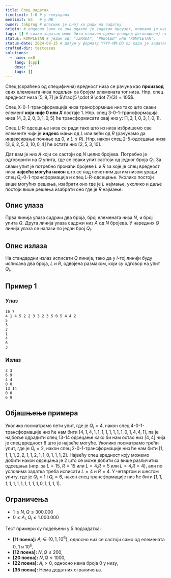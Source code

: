 ```yaml
---
title: Спец задатак
timelimit: 1.0 # у секундама
memlimit: 64   # y MB
owner: takprog # власник је онај ко ради на задатку
origin: # опционо (ако се зна одакле је задатак преузет, пожељно је навести извор)
tags: [] # сваки задатак може бити означен према унапред договореној листи ознака
status: KOMPLETAN # један од: "IZRADA", "PREGLED" или "KOMPLETAN".
status-date: 2024-08-15 # датум у формату YYYY-MM-DD од када је задатак у наведеном статусу
crafted-dir: testcases
solutions:
  - name: ex0
    lang: [cpp]
    desc: ""
    tags: []
---
```


Спец (скраћено од специфична) вредност низа се рачуна као **производ** свих елемената низа подељен са бројем елемената тог низа. Нпр. спец вредност низа $[5, 9, 7]$ je $\frac{5 \cdot 9 \cdot 7}{3} = 105$.

Спец X-0-1-трансформација низа трансформише низ тако што сваки елемент **који није $0$ или $X$** постаје $1$. Нпр. спец 3-0-1-трансформација низа $[4, 3, 2, 0, 3, 1, 0, 5]$ ће трансформисати овај низ у: $[1, 3, 1, 0, 3, 1, 0, 1]$.

Спец L-R-одсецање низа се ради тако што из низа избришемо све елементе чији је **индекс** мањи од $L$ или већи од $R$ (рачунамо да индексирање почиње од $0$, и $L \leq R$). Нпр. након спец 2-5-одсецања низа $[3, 6, 2, 5, 3, 10, 0, 4]$ ће остати низ $[2, 5, 3, 10]$.

Дат вам је низ $А$ који се састоји од $N$ целих бројева. Потребно је одговорити на $Q$ упита, где се сваки упит састоји од једног броја $Q_i$. За сваки упит је потребно пронаћи бројеве $L$ и $R$ за које је спец вредност низа **највећа могућа након** што се над почетним датим низом уради спец $Q_i$-0-1-трансформација и спец L-R-одсецање. Уколико постоји више могућих решења, изабрати оно где је $L$ најмање, уколико и даље постоји више решења изабрати оно где је $R$ најмање.


## Опис улаза

Прва линија улаза садржи два броја, број елемената низа $N$, и број упита $Q$.
Друга линија улаза садржи низ $A$ од $N$ бројева.
У наредних $Q$ линија улаза се налази по један број $Q_i$.

## Опис излаза

На стандардни излаз исписати $Q$ линија, тако да у $i$-тој линији буду исписана два броја, $L$ и $R$, одвојена размаком, који су одговор на упит $Q_i$.

## Пример 1

### Улаз

```
16 7
4 1 4 5 2 2 3 3 2 3 5 0 5 4 4 2
5
3
2
1
4
6
3
```

### Излаз

```
3 3
6 9
4 4
0 0
13 14
0 0
6 9
```
## Објашњење примера

Уколико посматрамо пети упит, где је $Q_i = 4$, након спец 4-0-1-трансформације низ ће нам бити $[4,1,4,1,1,1,1,1,1,1,1,0,1,4,4,1]$, па је најбоље одрадити спец 13-14 одсецање како би нам остао низ $[4,4]$ чија је спец вредност $8$ што је највеће могуће.
Уколико посматрамо трећи упит, где је $Q_i = 2$, након спец 2-0-1-трансформације низ ће нам бити $[1,1,1,1,2,2,1,1,2,1,1,0,1,1,1,2]$. Највећу спец вредност коју можемо добити након одсецања је 2 што се може добити са више различитих одсецања (нпр. за $L=15$, $R=15$ или $L=4$,$R=5$ или $L=4$,$R=4$), али по условима задатка треба исписати $L=4$ и $R=4$.
У четвртом и шестом упиту, где је $Q_i = 1$ i $Q_i = 6$, након спец трансформације низ ће бити $[1,1,1,1,1,1,1,1,1,1,1,0,1,1,1,1]$.


## Ограничења

-   $1 \leq N,Q \leq 300.000$
-   $0 \leq A_i, Q_i \leq 1.000.000$

Тест примери су подељени у 5 подзадатка:

-   **[11 поена]:** $A_i \in \{0, 1, 10^6\}$, односно низ се састоји само од елемената $0$, $1$ и $10^6$,
-   **[12 поена]:** $N,Q \leq 200$,
-   **[20 поена]:** $N,Q \leq 1000$,
-   **[22 поена]:** $A_i > 0$, односно нема броја $0$ у низу,
-   **[35 поена]:** Нема додатних ограничења.
